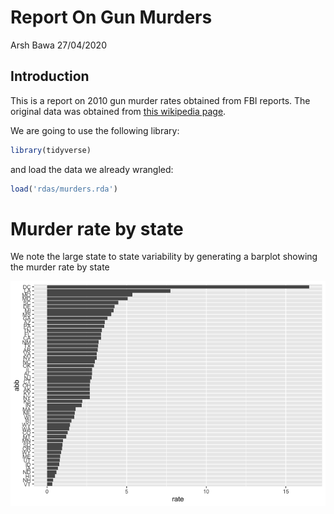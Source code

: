 Report On Gun Murders
================
Arsh Bawa
27/04/2020

## Introduction

This is a report on 2010 gun murder rates obtained from FBI reports. The
original data was obtained from [this wikipedia
page](https://en.wikipedia.org/wiki/Murder_in_the_United_States_by_state).

We are going to use the following library:

``` r
library(tidyverse)
```

and load the data we already wrangled:

``` r
load('rdas/murders.rda')
```

# Murder rate by state

We note the large state to state variability by generating a barplot
showing the murder rate by state

![](report_files/figure-gfm/murder-rate-by-state-1.png)<!-- -->
